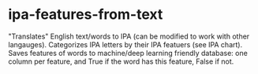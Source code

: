 # ipa-features-from-text
"Translates" English text/words to IPA (can be modified to work with other langauges). Categorizes IPA letters by their IPA featuers (see IPA chart). Saves features of words to machine/deep learning friendly database: one column per feature, and True if the word has this feature, False if not. 
